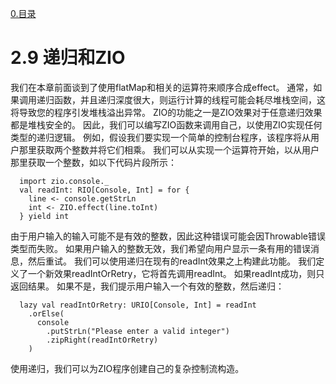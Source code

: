 [0.目录](../0.目录.md)
# 2.9 递归和ZIO

我们在本章前面谈到了使用flatMap和相关的运算符来顺序合成effect。
通常，如果调用递归函数，并且递归深度很大，则运行计算的线程可能会耗尽堆栈空间，这将导致您的程序引发堆栈溢出异常。
ZIO的功能之一是ZIO效果对于任意递归效果都是堆栈安全的。 因此，我们可以编写ZIO函数来调用自己，以使用ZIO实现任何类型的递归逻辑。
例如，假设我们要实现一个简单的控制台程序，该程序将从用户那里获取两个整数并将它们相乘。
我们可以从实现一个运算符开始，以从用户那里获取一个整数，如以下代码片段所示：
```
  import zio.console._
  val readInt: RIO[Console, Int] = for {
    line <- console.getStrLn
    int <- ZIO.effect(line.toInt)
  } yield int
```

由于用户输入的输入可能不是有效的整数，因此这种错误可能会因Throwable错误类型而失败。 如果用户输入的整数无效，我们希望向用户显示一条有用的错误消息，然后重试。
我们可以使用递归在现有的readInt效果之上构建此功能。 我们定义了一个新效果readIntOrRetry，它将首先调用readInt。 如果readInt成功，则只返回结果。 如果不是，我们提示用户输入一个有效的整数，然后递归：
```
  lazy val readIntOrRetry: URIO[Console, Int] = readInt
    .orElse(
      console
        .putStrLn("Please enter a valid integer")
        .zipRight(readIntOrRetry)
    )
```
使用递归，我们可以为ZIO程序创建自己的复杂控制流构造。